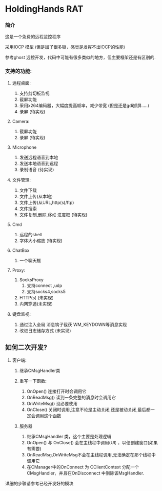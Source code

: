 # HoldingHands RAT

### 简介

这是一个免费的远程监控程序

采用IOCP 模型 (但是加了很多锁，感觉是发挥不出IOCP的性能)

参考ghost 远控开发，代码中可能有很多类似的地方，但主要框架还是有区别的.

### 支持的功能:

1. 远程桌面:
    1. 支持剪切板监视
    2. 截屏功能
    3. 采用x264编码器，大幅度提高帧率，减少带宽 (但是还是gdi抓屏…..)
    4. 录屏 (待实现)
    
2. Camera:
    1. 截屏功能
    2. 录屏 (待实现)

1. Microphone
    1. 发送远程语音到本地
    2. 发送本地语音到远程
    3. 录制语音 (待实现)
    
2. 文件管理:
    1. 文件下载
    2. 文件上传(从本地)
    3. 文件上传(从URL,http(s)/ftp)
    4. 文件搜索
    5. 文件复制,删除,移动 进度框 (待实现)
    
     
    
3. Cmd
    1. 远程的shell
    2. 字体大小缩放 (待实现)
    
4. ChatBox
    1. 一个聊天框

1. Proxy:
    1. SocksProxy
        1. 支持connect ,udp 
        2. 支持socks4,socks5
    2. HTTP(s) (未实现)
    3. 内网穿透(未实现)

1. 键盘监视:
    1. 通过注入全局 消息钩子截获 WM_KEYDOWN等消息实现
    2. 改进日志储存方式 (未实现)

## 如何二次开发?

1. 客户端:
    1. 继承CMsgHandler类
    2. 重写一下函数:
        1. OnOpen() 连接打开时会调用它
        2. OnReadMsg() 读到一条完整的消息时会调用它
        3. OnWriteMsg() 没必要使用
        4. OnClose() 关闭时调用,注意不论是主动关闭,还是被动关闭,最后都一定会调用这个函数
    
    1. 服务器
        1. 继承CMsgHandler 类，这个主要是处理逻辑
        2. OnOpen() 与 OnClose() 会在主线程中调用(UI) ，以便创建窗口(如果有需要)
        3. OnReadMsg,OnWriteMsg不会在主线程调用,无法确定在那个线程中调用它
        4. 在CManager中的OnConnect 为 CClientContext 分配一个 CMsgHandler，并且在OnDisconnect 中删除该MsgHandler.

详细的步骤请参考已经开发好的模块
